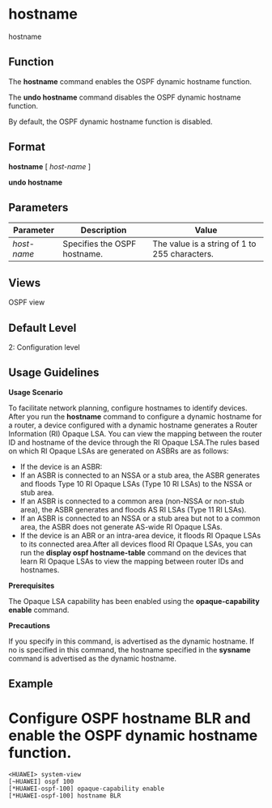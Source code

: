 hostname
========

hostname

Function
--------



The **hostname** command enables the OSPF dynamic hostname function.

The **undo hostname** command disables the OSPF dynamic hostname function.



By default, the OSPF dynamic hostname function is disabled.


Format
------

**hostname** [ *host-name* ]

**undo hostname**


Parameters
----------

| Parameter | Description | Value |
| --- | --- | --- |
| *host-name* | Specifies the OSPF hostname. | The value is a string of 1 to 255 characters. |



Views
-----

OSPF view


Default Level
-------------

2: Configuration level


Usage Guidelines
----------------

**Usage Scenario**

To facilitate network planning, configure hostnames to identify devices. After you run the **hostname** command to configure a dynamic hostname for a router, a device configured with a dynamic hostname generates a Router Information (RI) Opaque LSA. You can view the mapping between the router ID and hostname of the device through the RI Opaque LSA.The rules based on which RI Opaque LSAs are generated on ASBRs are as follows:

* If the device is an ASBR:
* If an ASBR is connected to an NSSA or a stub area, the ASBR generates and floods Type 10 RI Opaque LSAs (Type 10 RI LSAs) to the NSSA or stub area.
* If an ASBR is connected to a common area (non-NSSA or non-stub area), the ASBR generates and floods AS RI LSAs (Type 11 RI LSAs).
* If an ASBR is connected to an NSSA or a stub area but not to a common area, the ASBR does not generate AS-wide RI Opaque LSAs.
* If the device is an ABR or an intra-area device, it floods RI Opaque LSAs to its connected area.After all devices flood RI Opaque LSAs, you can run the **display ospf hostname-table** command on the devices that learn RI Opaque LSAs to view the mapping between router IDs and hostnames.

**Prerequisites**

The Opaque LSA capability has been enabled using the **opaque-capability enable** command.

**Precautions**

If you specify in this command, is advertised as the dynamic hostname. If no is specified in this command, the hostname specified in the **sysname** command is advertised as the dynamic hostname.


Example
-------

# Configure OSPF hostname BLR and enable the OSPF dynamic hostname function.
```
<HUAWEI> system-view
[~HUAWEI] ospf 100
[*HUAWEI-ospf-100] opaque-capability enable
[*HUAWEI-ospf-100] hostname BLR

```